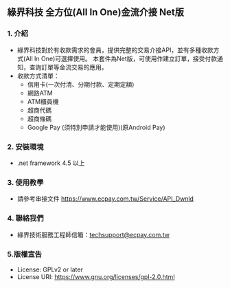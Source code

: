 ## 綠界科技 全方位(All In One)金流介接 Net版

### 1. 介紹

* 綠界科技對於有收款需求的會員，提供完整的交易介接API，並有多種收款方式(All In One)可選擇使用。
本套件為Net版，可使用作建立訂單，接受付款通知，查詢訂單等金流交易的應用。
* 收款方式清單：
  * 信用卡(一次付清、分期付款、定期定額)   
  * 網路ATM
  * ATM櫃員機
  * 超商代碼
  * 超商條碼
  * Google Pay (須特別申請才能使用)(原Android Pay)

### 2. 安裝環境

* .net framework 4.5 以上

### 3. 使用教學

* 請參考串接文件 https://www.ecpay.com.tw/Service/API_Dwnld

### 4. 聯絡我們

* 綠界技術服務工程師信箱：techsupport@ecpay.com.tw

### 5.版權宣告

* License: GPLv2 or later
* License URI: https://www.gnu.org/licenses/gpl-2.0.html


